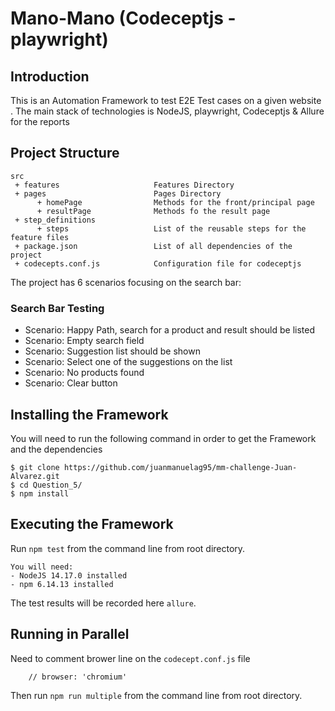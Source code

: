 # Mano-Mano  (Codeceptjs - playwright)

## Introduction
This is an Automation Framework to test E2E Test cases on a given website .
The main stack of technologies is NodeJS, playwright, Codeceptjs & Allure for the reports

## Project Structure

```
src
 + features                     Features Directory
 + pages                        Pages Directory
      + homePage                Methods for the front/principal page
      + resultPage              Methods fo the result page
 + step_definitions
      + steps                   List of the reusable steps for the feature files
 + package.json                 List of all dependencies of the project
 + codecepts.conf.js            Configuration file for codeceptjs
```

The project has 6 scenarios focusing on the search bar:

### Search Bar Testing
- Scenario: Happy Path, search for a product and result should be listed
- Scenario: Empty search field
- Scenario: Suggestion list should be shown
- Scenario: Select one of the suggestions on the list 
- Scenario:  No products found
- Scenario: Clear button

## Installing the Framework 
You will need to run the following command in order to get the Framework and the dependencies
```
$ git clone https://github.com/juanmanuelag95/mm-challenge-Juan-Alvarez.git
$ cd Question_5/
$ npm install
```

## Executing the Framework
Run `npm test` from the command line from root directory.

```
You will need:
- NodeJS 14.17.0 installed
- npm 6.14.13 installed
```

The test results will be recorded here `allure`.

## Running in Parallel
Need to comment brower line on the `codecept.conf.js` file 
```
    // browser: 'chromium'
```

Then run `npm run multiple` from the command line from root directory.